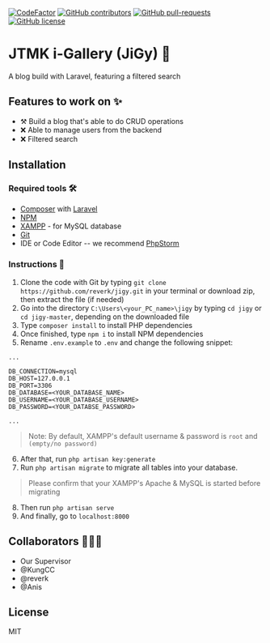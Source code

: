 [![CodeFactor](https://www.codefactor.io/repository/github/reverk/jigy/badge?s=847bf4cb63b064746b985ebb0f3685144aa1d43c)](https://www.codefactor.io/repository/github/reverk/jigy)
[![GitHub contributors](https://img.shields.io/github/contributors/Naereen/StrapDown.js.svg)](https://gitHub.com/reverk/jigy/graphs/contributors/)
[![GitHub pull-requests](https://img.shields.io/github/issues-pr/Naereen/StrapDown.js.svg)](https://gitHub.com/reverk/jigy/pull/)
[![GitHub license](https://img.shields.io/github/license/Naereen/StrapDown.js.svg)](https://github.com/reverk/jigy/blob/master/LICENSE)


# JTMK i-Gallery (JiGy) 📑

A blog build with Laravel, featuring a filtered search

## Features to work on ✨
- ⚒ Build a blog that's able to do CRUD operations
- ❌ Able to manage users from the backend
- ❌ Filtered search

## Installation
### **Required tools 🛠**
- [Composer](https://getcomposer.org/) with [Laravel](https://laravel.com/)
- [NPM](https://www.npmjs.com/get-npm)
- [XAMPP](https://www.apachefriends.org/index.html) - for MySQL database
- [Git](https://git-scm.com/)
- IDE or Code Editor -- we recommend [PhpStorm](https://www.jetbrains.com/phpstorm/)

### **Instructions 📜**
1. Clone the code with Git by typing `git clone https://github.com/reverk/jigy.git` in your terminal or download zip, then extract the file (if needed)
2. Go into the directory `C:\Users\<your_PC_name>\jigy` by typing `cd jigy` or `cd jigy-master`, depending on the downloaded file
3. Type `composer install` to install PHP dependencies
4. Once finished, type `npm i` to install NPM dependencies
5. Rename `.env.example` to `.env` and change the following snippet:
```
...

DB_CONNECTION=mysql
DB_HOST=127.0.0.1
DB_PORT=3306
DB_DATABASE=<YOUR_DATABASE_NAME>
DB_USERNAME=<YOUR_DATABASE_USERNAME>
DB_PASSWORD=<YOUR_DATABSE_PASSWORD>

...
```
> Note: By default, XAMPP's default username & password is `root` and `(empty/no password)`

6. After that, run `php artisan key:generate`
7. Run `php artisan migrate` to migrate all tables into your database. 
> Please confirm that your XAMPP's Apache & MySQL is started before migrating
8. Then run `php artisan serve`
9. And finally, go to `localhost:8000`

## Collaborators 👨🏻‍💻
- Our Supervisor
- @KungCC
- @reverk
- @Anis

## License
MIT
